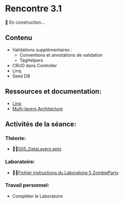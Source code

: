# Rencontre 3.1

🚧 En construction...

## Contenu
- Validations supplémentaires :
  - Conventions et annotations de validation 
  - TagHelpers 
- CRUD dans Controller
- Linq 
- Seed DB 

## Ressources et documentation: 
- [Linq](https://docs.microsoft.com/en-us/dotnet/csharp/programming-guide/concepts/linq/)
- [Multi-layers Architecture](https://enlabsoftware.com/development/how-to-build-and-deploy-a-three-layer-architecture-application-with-c-sharp-net-in-practice.html)

## Activités de la séance: 
### Théorie:  
- 🔗‍💥[S05_DataLayers.pptx](BRISE)

### Laboratoire: 
- 🔗‍💥[Fichier instructions du Laboratoire 5 ZombieParty](BRISE)

### Travail personnel: 
- Compléter le Laboratoire
